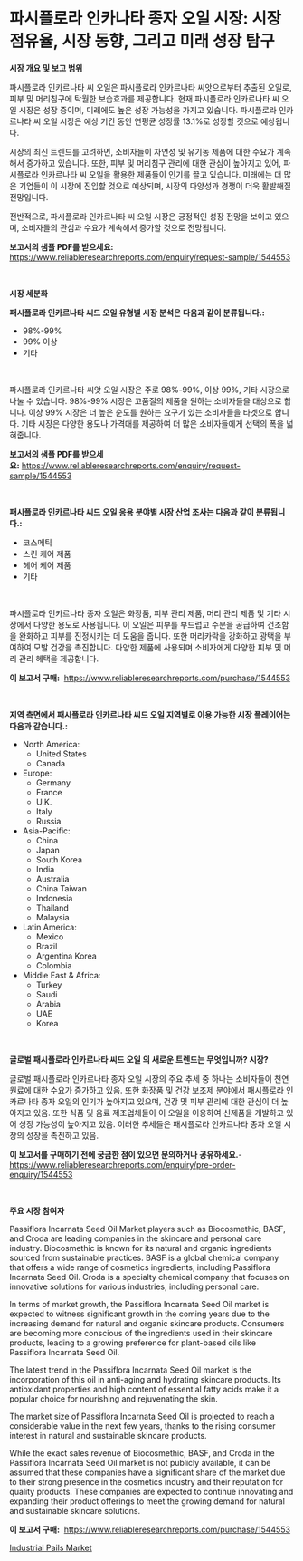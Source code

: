 <p><h1>파시플로라 인카나타 종자 오일 시장: 시장 점유율, 시장 동향, 그리고 미래 성장 탐구</h1></p><p><strong>시장 개요 및 보고 범위</strong></p>
<p><p>파시플로라 인카르나타 씨 오일은 파시플로라 인카르나타 씨앗으로부터 추출된 오일로, 피부 및 머리침구에 탁월한 보습효과를 제공합니다. 현재 파시플로라 인카르나타 씨 오일 시장은 성장 중이며, 미래에도 높은 성장 가능성을 가지고 있습니다. 파시플로라 인카르나타 씨 오일 시장은 예상 기간 동안 연평균 성장률 13.1%로 성장할 것으로 예상됩니다.</p><p>시장의 최신 트렌드를 고려하면, 소비자들이 자연성 및 유기농 제품에 대한 수요가 계속해서 증가하고 있습니다. 또한, 피부 및 머리침구 관리에 대한 관심이 높아지고 있어, 파시플로라 인카르나타 씨 오일을 활용한 제품들이 인기를 끌고 있습니다. 미래에는 더 많은 기업들이 이 시장에 진입할 것으로 예상되며, 시장의 다양성과 경쟁이 더욱 활발해질 전망입니다.</p><p>전반적으로, 파시플로라 인카르나타 씨 오일 시장은 긍정적인 성장 전망을 보이고 있으며, 소비자들의 관심과 수요가 계속해서 증가할 것으로 전망됩니다.</p></p>
<p><strong>보고서의 샘플 PDF를 받으세요:</strong> <a href="https://www.reliableresearchreports.com/enquiry/request-sample/1544553">https://www.reliableresearchreports.com/enquiry/request-sample/1544553</a></p>
<p>&nbsp;</p>
<p><strong>시장 세분화</strong></p>
<p><strong>패시플로라 인카르나타 씨드 오일 유형별 시장 분석은 다음과 같이 분류됩니다.:</strong></p>
<p><ul><li>98%-99%</li><li>99% 이상</li><li>기타</li></ul></p>
<p>&nbsp;</p>
<p><p>파시플로라 인카르나타 씨앗 오일 시장은 주로 98%-99%, 이상 99%, 기타 시장으로 나눌 수 있습니다. 98%-99% 시장은 고품질의 제품을 원하는 소비자들을 대상으로 합니다. 이상 99% 시장은 더 높은 순도를 원하는 요구가 있는 소비자들을 타겟으로 합니다. 기타 시장은 다양한 용도나 가격대를 제공하여 더 많은 소비자들에게 선택의 폭을 넓혀줍니다.</p></p>
<p><strong>보고서의 샘플 PDF를 받으세요:</strong>&nbsp;<a href="https://www.reliableresearchreports.com/enquiry/request-sample/1544553">https://www.reliableresearchreports.com/enquiry/request-sample/1544553</a></p>
<p>&nbsp;</p>
<p><strong> 패시플로라 인카르나타 씨드 오일 응용 분야별 시장 산업 조사는 다음과 같이 분류됩니다.:</strong></p>
<p><ul><li>코스메틱</li><li>스킨 케어 제품</li><li>헤어 케어 제품</li><li>기타</li></ul></p>
<p>&nbsp;</p>
<p><p>파시플로라 인카르나타 종자 오일은 화장품, 피부 관리 제품, 머리 관리 제품 및 기타 시장에서 다양한 용도로 사용됩니다. 이 오일은 피부를 부드럽고 수분을 공급하여 건조함을 완화하고 피부를 진정시키는 데 도움을 줍니다. 또한 머리카락을 강화하고 광택을 부여하여 모발 건강을 촉진합니다. 다양한 제품에 사용되며 소비자에게 다양한 피부 및 머리 관리 혜택을 제공합니다.</p></p>
<p><strong>이 보고서 구매:</strong>&nbsp; <a href="https://www.reliableresearchreports.com/purchase/1544553">https://www.reliableresearchreports.com/purchase/1544553</a></p>
<p>&nbsp;</p>
<p><strong>지역 측면에서 패시플로라 인카르나타 씨드 오일 지역별로 이용 가능한 시장 플레이어는 다음과 같습니다.:</strong></p>
<p><ul>
    <li>
        North America:
        <ul>
            <li>United States</li>
            <li>Canada</li>
        </ul>
    </li>
    <li>
        Europe:
        <ul>
            <li>Germany</li>
            <li>France</li>
            <li>U.K.</li>
            <li>Italy</li>
            <li>Russia</li>
        </ul>
    </li>
    <li>
        Asia-Pacific:
        <ul>
            <li>China</li>
            <li>Japan</li>
            <li>South Korea</li>
            <li>India</li>
            <li>Australia</li>
            <li>China Taiwan</li>
            <li>Indonesia</li>
            <li>Thailand</li>
            <li>Malaysia</li>
        </ul>
    </li>
    <li>
        Latin America:
        <ul>
            <li>Mexico</li>
            <li>Brazil</li>
            <li>Argentina Korea</li>
            <li>Colombia</li>
        </ul>
    </li>
    <li>
        Middle East & Africa:
        <ul>
            <li>Turkey</li>
            <li>Saudi</li>
            <li>Arabia</li>
            <li>UAE</li>
            <li>Korea</li>
        </ul>
    </li>
    </ul></p>
<p>&nbsp;</p>
<p><strong>글로벌 패시플로라 인카르나타 씨드 오일 의 새로운 트렌드는 무엇입니까? 시장?</strong></p>
<p><p>글로벌 패시플로라 인카르나타 종자 오일 시장의 주요 추세 중 하나는 소비자들이 천연 원료에 대한 수요가 증가하고 있음. 또한 화장품 및 건강 보조제 분야에서 패시플로라 인카르나타 종자 오일의 인기가 높아지고 있으며, 건강 및 피부 관리에 대한 관심이 더 높아지고 있음. 또한 식품 및 음료 제조업체들이 이 오일을 이용하여 신제품을 개발하고 있어 성장 가능성이 높아지고 있음. 이러한 추세들은 패시플로라 인카르나타 종자 오일 시장의 성장을 촉진하고 있음.</p></p>
<p><strong>이 보고서를 구매하기 전에 궁금한 점이 있으면 문의하거나 공유하세요.</strong>- <a href="https://www.reliableresearchreports.com/enquiry/pre-order-enquiry/1544553">https://www.reliableresearchreports.com/enquiry/pre-order-enquiry/1544553</a></p>
<p>&nbsp;</p>
<p><strong>주요 시장 참여자</strong></p>
<p><p>Passiflora Incarnata Seed Oil Market players such as Biocosmethic, BASF, and Croda are leading companies in the skincare and personal care industry. Biocosmethic is known for its natural and organic ingredients sourced from sustainable practices. BASF is a global chemical company that offers a wide range of cosmetics ingredients, including Passiflora Incarnata Seed Oil. Croda is a specialty chemical company that focuses on innovative solutions for various industries, including personal care.</p><p>In terms of market growth, the Passiflora Incarnata Seed Oil market is expected to witness significant growth in the coming years due to the increasing demand for natural and organic skincare products. Consumers are becoming more conscious of the ingredients used in their skincare products, leading to a growing preference for plant-based oils like Passiflora Incarnata Seed Oil.</p><p>The latest trend in the Passiflora Incarnata Seed Oil market is the incorporation of this oil in anti-aging and hydrating skincare products. Its antioxidant properties and high content of essential fatty acids make it a popular choice for nourishing and rejuvenating the skin.</p><p>The market size of Passiflora Incarnata Seed Oil is projected to reach a considerable value in the next few years, thanks to the rising consumer interest in natural and sustainable skincare products.</p><p>While the exact sales revenue of Biocosmethic, BASF, and Croda in the Passiflora Incarnata Seed Oil market is not publicly available, it can be assumed that these companies have a significant share of the market due to their strong presence in the cosmetics industry and their reputation for quality products. These companies are expected to continue innovating and expanding their product offerings to meet the growing demand for natural and sustainable skincare solutions.</p></p>
<p><strong>이 보고서 구매:</strong>&nbsp;&nbsp;<a href="https://www.reliableresearchreports.com/purchase/1544553">https://www.reliableresearchreports.com/purchase/1544553</a></p>
<p><p><a href="https://confirmed-shield-e13.notion.site/Industrial-Pails-Market-Furnish-Information-about-Market-Size-Market-Share-Market-Dynamics-and-Pr-b8c5d5375ccd43a6b75ff0a6e5034fe7">Industrial Pails Market</a></p></p>
